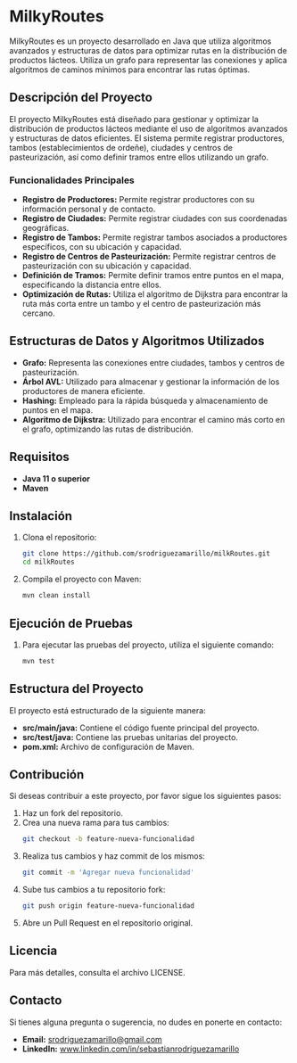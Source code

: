 # MilkyRoutes

MilkyRoutes es un proyecto desarrollado en Java que utiliza algoritmos avanzados y estructuras de datos para optimizar rutas en la distribución de productos lácteos. Utiliza un grafo para representar las conexiones y aplica algoritmos de caminos mínimos para encontrar las rutas óptimas.

## Descripción del Proyecto

El proyecto MilkyRoutes está diseñado para gestionar y optimizar la distribución de productos lácteos mediante el uso de algoritmos avanzados y estructuras de datos eficientes. El sistema permite registrar productores, tambos (establecimientos de ordeñe), ciudades y centros de pasteurización, así como definir tramos entre ellos utilizando un grafo.

### Funcionalidades Principales

- **Registro de Productores:** Permite registrar productores con su información personal y de contacto.
- **Registro de Ciudades:** Permite registrar ciudades con sus coordenadas geográficas.
- **Registro de Tambos:** Permite registrar tambos asociados a productores específicos, con su ubicación y capacidad.
- **Registro de Centros de Pasteurización:** Permite registrar centros de pasteurización con su ubicación y capacidad.
- **Definición de Tramos:** Permite definir tramos entre puntos en el mapa, especificando la distancia entre ellos.
- **Optimización de Rutas:** Utiliza el algoritmo de Dijkstra para encontrar la ruta más corta entre un tambo y el centro de pasteurización más cercano.

## Estructuras de Datos y Algoritmos Utilizados

- **Grafo:** Representa las conexiones entre ciudades, tambos y centros de pasteurización.
- **Árbol AVL:** Utilizado para almacenar y gestionar la información de los productores de manera eficiente.
- **Hashing:** Empleado para la rápida búsqueda y almacenamiento de puntos en el mapa.
- **Algoritmo de Dijkstra:** Utilizado para encontrar el camino más corto en el grafo, optimizando las rutas de distribución.

## Requisitos

- **Java 11 o superior**
- **Maven**

## Instalación

1. Clona el repositorio:
   ```bash
   git clone https://github.com/srodriguezamarillo/milkRoutes.git
   cd milkRoutes

2. Compila el proyecto con Maven:
   ```bash
   mvn clean install

## Ejecución de Pruebas

1. Para ejecutar las pruebas del proyecto, utiliza el siguiente comando:
   ```bash
   mvn test

## Estructura del Proyecto

El proyecto está estructurado de la siguiente manera:

- **src/main/java:** Contiene el código fuente principal del proyecto.
- **src/test/java:** Contiene las pruebas unitarias del proyecto.
- **pom.xml:** Archivo de configuración de Maven.

## Contribución
Si deseas contribuir a este proyecto, por favor sigue los siguientes pasos:

1. Haz un fork del repositorio.
2. Crea una nueva rama para tus cambios:
   ```bash
   git checkout -b feature-nueva-funcionalidad

3. Realiza tus cambios y haz commit de los mismos:
   ```bash
   git commit -m 'Agregar nueva funcionalidad'

4. Sube tus cambios a tu repositorio fork:
   ```bash
   git push origin feature-nueva-funcionalidad

5. Abre un Pull Request en el repositorio original.

## Licencia
Para más detalles, consulta el archivo LICENSE.

## Contacto
Si tienes alguna pregunta o sugerencia, no dudes en ponerte en contacto:

- **Email:**  srodriguezamarillo@gmail.com
- **LinkedIn:** www.linkedin.com/in/sebastianrodriguezamarillo
